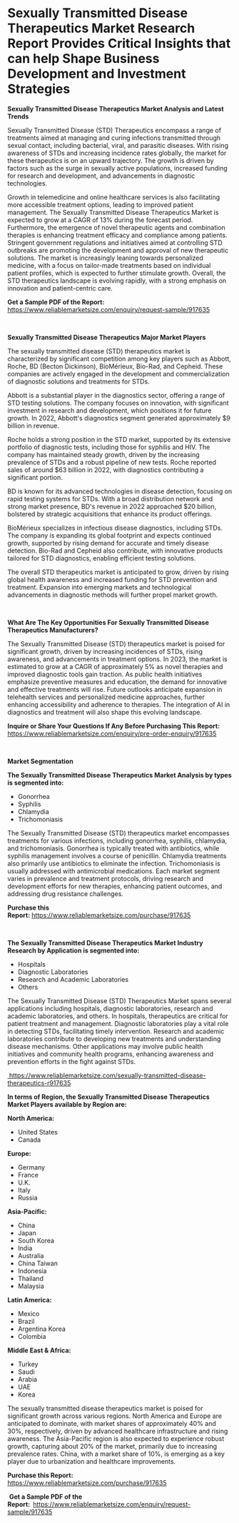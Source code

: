 <p><h1>Sexually Transmitted Disease Therapeutics Market Research Report Provides Critical Insights that can help Shape Business Development and Investment Strategies</h1></p><p><strong>Sexually Transmitted Disease Therapeutics Market Analysis and Latest Trends</strong></p>
<p><p>Sexually Transmitted Disease (STD) Therapeutics encompass a range of treatments aimed at managing and curing infections transmitted through sexual contact, including bacterial, viral, and parasitic diseases. With rising awareness of STDs and increasing incidence rates globally, the market for these therapeutics is on an upward trajectory. The growth is driven by factors such as the surge in sexually active populations, increased funding for research and development, and advancements in diagnostic technologies.</p><p>Growth in telemedicine and online healthcare services is also facilitating more accessible treatment options, leading to improved patient management. The Sexually Transmitted Disease Therapeutics Market is expected to grow at a CAGR of 13% during the forecast period. Furthermore, the emergence of novel therapeutic agents and combination therapies is enhancing treatment efficacy and compliance among patients. Stringent government regulations and initiatives aimed at controlling STD outbreaks are promoting the development and approval of new therapeutic solutions. The market is increasingly leaning towards personalized medicine, with a focus on tailor-made treatments based on individual patient profiles, which is expected to further stimulate growth. Overall, the STD therapeutics landscape is evolving rapidly, with a strong emphasis on innovation and patient-centric care.</p></p>
<p><strong>Get a Sample PDF of the Report:&nbsp;</strong> <a href="https://www.reliablemarketsize.com/enquiry/request-sample/917635?utm_campaign=3614&utm_medium=2&utm_source=Github&utm_content=ia&utm_term=18042025&utm_id=sexually-transmitted-disease-therapeutics">https://www.reliablemarketsize.com/enquiry/request-sample/917635</a></p>
<p>&nbsp;</p>
<p><strong>Sexually Transmitted Disease Therapeutics Major Market Players</strong></p>
<p><p>The sexually transmitted disease (STD) therapeutics market is characterized by significant competition among key players such as Abbott, Roche, BD (Becton Dickinson), BioMérieux, Bio-Rad, and Cepheid. These companies are actively engaged in the development and commercialization of diagnostic solutions and treatments for STDs.</p><p>Abbott is a substantial player in the diagnostics sector, offering a range of STD testing solutions. The company focuses on innovation, with significant investment in research and development, which positions it for future growth. In 2022, Abbott's diagnostics segment generated approximately $9 billion in revenue.</p><p>Roche holds a strong position in the STD market, supported by its extensive portfolio of diagnostic tests, including those for syphilis and HIV. The company has maintained steady growth, driven by the increasing prevalence of STDs and a robust pipeline of new tests. Roche reported sales of around $63 billion in 2022, with diagnostics contributing a significant portion.</p><p>BD is known for its advanced technologies in disease detection, focusing on rapid testing systems for STDs. With a broad distribution network and strong market presence, BD's revenue in 2022 approached $20 billion, bolstered by strategic acquisitions that enhance its product offerings.</p><p>BioMérieux specializes in infectious disease diagnostics, including STDs. The company is expanding its global footprint and expects continued growth, supported by rising demand for accurate and timely disease detection. Bio-Rad and Cepheid also contribute, with innovative products tailored for STD diagnostics, enabling efficient testing solutions.</p><p>The overall STD therapeutics market is anticipated to grow, driven by rising global health awareness and increased funding for STD prevention and treatment. Expansion into emerging markets and technological advancements in diagnostic methods will further propel market growth.</p></p>
<p>&nbsp;</p>
<p><strong>What Are The Key Opportunities For Sexually Transmitted Disease Therapeutics Manufacturers?</strong></p>
<p><p>The Sexually Transmitted Disease (STD) therapeutics market is poised for significant growth, driven by increasing incidences of STDs, rising awareness, and advancements in treatment options. In 2023, the market is estimated to grow at a CAGR of approximately 5% as novel therapies and improved diagnostic tools gain traction. As public health initiatives emphasize preventive measures and education, the demand for innovative and effective treatments will rise. Future outlooks anticipate expansion in telehealth services and personalized medicine approaches, further enhancing accessibility and adherence to therapies. The integration of AI in diagnostics and treatment will also shape this evolving landscape.</p></p>
<p><strong>Inquire or Share Your Questions If Any Before Purchasing This Report:</strong> <a href="https://www.reliablemarketsize.com/enquiry/pre-order-enquiry/917635?utm_campaign=3614&utm_medium=2&utm_source=Github&utm_content=ia&utm_term=18042025&utm_id=sexually-transmitted-disease-therapeutics">https://www.reliablemarketsize.com/enquiry/pre-order-enquiry/917635</a></p>
<p>&nbsp;</p>
<p><strong>Market Segmentation</strong></p>
<p><strong>The Sexually Transmitted Disease Therapeutics Market Analysis by types is segmented into:</strong></p>
<p><ul><li>Gonorrhea</li><li>Syphilis</li><li>Chlamydia</li><li>Trichomoniasis</li></ul></p>
<p><p>The Sexually Transmitted Disease (STD) therapeutics market encompasses treatments for various infections, including gonorrhea, syphilis, chlamydia, and trichomoniasis. Gonorrhea is typically treated with antibiotics, while syphilis management involves a course of penicillin. Chlamydia treatments also primarily use antibiotics to eliminate the infection. Trichomoniasis is usually addressed with antimicrobial medications. Each market segment varies in prevalence and treatment protocols, driving research and development efforts for new therapies, enhancing patient outcomes, and addressing drug resistance challenges.</p></p>
<p><strong>Purchase this Report:&nbsp;</strong><a href="https://www.reliablemarketsize.com/purchase/917635?utm_campaign=3614&utm_medium=2&utm_source=Github&utm_content=ia&utm_term=18042025&utm_id=sexually-transmitted-disease-therapeutics">https://www.reliablemarketsize.com/purchase/917635</a></p>
<p>&nbsp;</p>
<p><strong>The Sexually Transmitted Disease Therapeutics Market Industry Research by Application is segmented into:</strong></p>
<p><ul><li>Hospitals</li><li>Diagnostic Laboratories</li><li>Research and Academic Laboratories</li><li>Others</li></ul></p>
<p><p>The Sexually Transmitted Disease (STD) Therapeutics Market spans several applications including hospitals, diagnostic laboratories, research and academic laboratories, and others. In hospitals, therapeutics are critical for patient treatment and management. Diagnostic laboratories play a vital role in detecting STDs, facilitating timely intervention. Research and academic laboratories contribute to developing new treatments and understanding disease mechanisms. Other applications may involve public health initiatives and community health programs, enhancing awareness and prevention efforts in the fight against STDs.</p></p>
<p><a href="https://www.reliablemarketsize.com/sexually-transmitted-disease-therapeutics-r917635?utm_campaign=3614&utm_medium=2&utm_source=Github&utm_content=ia&utm_term=18042025&utm_id=sexually-transmitted-disease-therapeutics">&nbsp;https://www.reliablemarketsize.com/sexually-transmitted-disease-therapeutics-r917635</a></p>
<p><strong>In terms of Region, the Sexually Transmitted Disease Therapeutics Market Players available by Region are:</strong></p>
<p>
    <p> <strong> North America: </strong>
        <ul>
            <li>United States</li>
            <li>Canada</li>
        </ul>
        </p> 
    <p> <strong> Europe: </strong>
        <ul>
            <li>Germany</li>
            <li>France</li>
            <li>U.K.</li>
            <li>Italy</li>
            <li>Russia</li>
        </ul>
        </p> 
    <p> <strong> Asia-Pacific: </strong>
        <ul>
            <li>China</li>
            <li>Japan</li>
            <li>South Korea</li>
            <li>India</li>
            <li>Australia</li>
            <li>China Taiwan</li>
            <li>Indonesia</li>
            <li>Thailand</li>
            <li>Malaysia</li>
        </ul>
        </p> 
    <p> <strong> Latin America: </strong>
        <ul>
            <li>Mexico</li>
            <li>Brazil</li>
            <li>Argentina Korea</li>
            <li>Colombia</li>
        </ul>
        </p> 
    <p> <strong> Middle East & Africa: </strong>
        <ul>
            <li>Turkey</li>
            <li>Saudi</li>
            <li>Arabia</li>
            <li>UAE</li>
            <li>Korea</li>
        </ul>
    </p>
    </p>
<p><p>The sexually transmitted disease therapeutics market is poised for significant growth across various regions. North America and Europe are anticipated to dominate, with market shares of approximately 40% and 30%, respectively, driven by advanced healthcare infrastructure and rising awareness. The Asia-Pacific region is also expected to experience robust growth, capturing about 20% of the market, primarily due to increasing prevalence rates. China, with a market share of 10%, is emerging as a key player due to urbanization and healthcare improvements.</p></p>
<p><strong>Purchase this Report: </strong><a href="https://www.reliablemarketsize.com/purchase/917635?utm_campaign=3614&utm_medium=2&utm_source=Github&utm_content=ia&utm_term=18042025&utm_id=sexually-transmitted-disease-therapeutics">https://www.reliablemarketsize.com/purchase/917635</a></p>
<p>&nbsp;<strong>Get a Sample PDF of the Report:&nbsp;&nbsp;</strong><a href="https://www.reliablemarketsize.com/enquiry/request-sample/917635?utm_campaign=3614&utm_medium=2&utm_source=Github&utm_content=ia&utm_term=18042025&utm_id=sexually-transmitted-disease-therapeutics">https://www.reliablemarketsize.com/enquiry/request-sample/917635</a></p>
<p><strong></strong></p>
<p><p></p><p></p><p></p></p>
